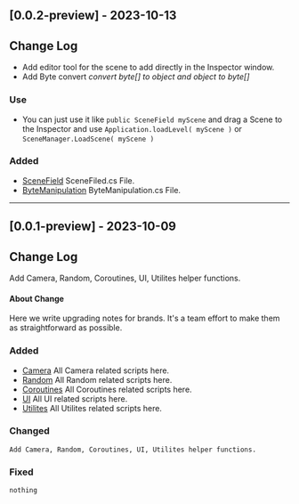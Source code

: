 
## [0.0.2-preview] - 2023-10-13

## Change Log
- Add editor tool for the scene to add directly in the Inspector window.
- Add Byte convert *convert byte[] to object and object to byte[]*
### Use
- You can just use it like `public SceneField myScene` and drag a Scene to the Inspector and use `Application.loadLevel( myScene )` or `SceneManager.LoadScene( myScene )`

### Added
- [SceneField](https://github.com/Anoop114/HelperPackages/tree/main/HelperTools/Scene/SceneField.cs) SceneFiled.cs File.
- [ByteManipulation](https://github.com/Anoop114/HelperPackages/blob/main/HelperFunctions/Utilities/ByteManipulation.cs) ByteManipulation.cs File.

---
## [0.0.1-preview] - 2023-10-09

## Change Log
Add Camera, Random, Coroutines, UI, Utilites helper functions.

#### About Change
Here we write upgrading notes for brands. It's a team effort to make them as
straightforward as possible.
 
### Added
- [Camera](https://github.com/Anoop114/HelperPackages/tree/main/HelperFunctions/Camera)
    All Camera related scripts here.
- [Random](https://github.com/Anoop114/HelperPackages/tree/main/HelperFunctions/Random)
    All Random related scripts here.
- [Coroutines](https://github.com/Anoop114/HelperPackages/tree/main/HelperFunctions/Routines)
    All Coroutines related scripts here.
- [UI](https://github.com/Anoop114/HelperPackages/tree/main/HelperFunctions/UI)
    All UI related scripts here.
- [Utilites](https://github.com/Anoop114/HelperPackages/tree/main/HelperFunctions/Utilites)
      All Utilites related scripts here.
 
### Changed
    Add Camera, Random, Coroutines, UI, Utilites helper functions.
### Fixed
    nothing
 


